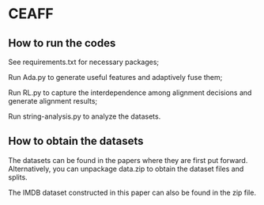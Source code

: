 # CEAFF

## How to run the codes
See requirements.txt for necessary packages;

Run Ada.py to generate useful features and adaptively fuse them;

Run RL.py to capture the interdependence among alignment decisions and generate alignment results;

Run string-analysis.py to analyze the datasets.

## How to obtain the datasets
The datasets can be found in the papers where they are first put forward. Alternatively, you can unpackage data.zip to obtain the dataset files and splits. 

The IMDB dataset constructed in this paper can also be found in the zip file. 



